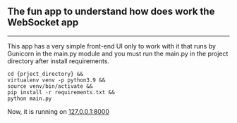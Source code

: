 ## The fun app to understand how does work the WebSocket app

---

This app has a very simple front-end UI only to work with it that runs by Gunicorn in the main.py
module and you must run the main.py in the project directory after install requirements.
    
    cd {prject_directory} &&
    virtualenv venv -p python3.9 &&
    source venv/bin/activate &&
    pip install -r requirements.txt &&
    python main.py

Now, it is running on [127.0.0.1:8000](http://127.0.0.1:8000)
